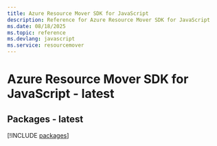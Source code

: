 ```yaml
---
title: Azure Resource Mover SDK for JavaScript
description: Reference for Azure Resource Mover SDK for JavaScript
ms.date: 08/18/2025
ms.topic: reference
ms.devlang: javascript
ms.service: resourcemover
---
```

# Azure Resource Mover SDK for JavaScript - latest
## Packages - latest
[!INCLUDE [packages](resource-mover-index.md)]